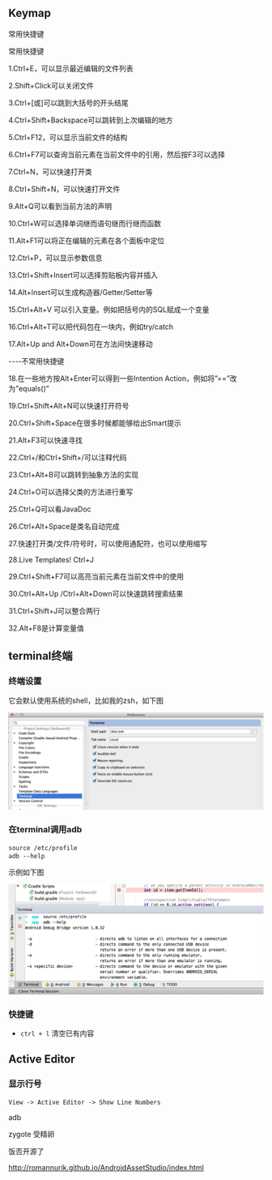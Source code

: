 ## Keymap

常用快捷键

常用快捷键

1.Ctrl+E，可以显示最近编辑的文件列表

2.Shift+Click可以关闭文件

3.Ctrl+[或]可以跳到大括号的开头结尾

4.Ctrl+Shift+Backspace可以跳转到上次编辑的地方

5.Ctrl+F12，可以显示当前文件的结构

6.Ctrl+F7可以查询当前元素在当前文件中的引用，然后按F3可以选择

7.Ctrl+N，可以快速打开类

8.Ctrl+Shift+N，可以快速打开文件

9.Alt+Q可以看到当前方法的声明

10.Ctrl+W可以选择单词继而语句继而行继而函数

11.Alt+F1可以将正在编辑的元素在各个面板中定位

12.Ctrl+P，可以显示参数信息

13.Ctrl+Shift+Insert可以选择剪贴板内容并插入

14.Alt+Insert可以生成构造器/Getter/Setter等

15.Ctrl+Alt+V 可以引入变量。例如把括号内的SQL赋成一个变量

16.Ctrl+Alt+T可以把代码包在一块内，例如try/catch

17.Alt+Up and Alt+Down可在方法间快速移动



----不常用快捷键

18.在一些地方按Alt+Enter可以得到一些Intention Action，例如将”==”改为”equals()”

19.Ctrl+Shift+Alt+N可以快速打开符号

20.Ctrl+Shift+Space在很多时候都能够给出Smart提示

21.Alt+F3可以快速寻找

22.Ctrl+/和Ctrl+Shift+/可以注释代码

23.Ctrl+Alt+B可以跳转到抽象方法的实现

24.Ctrl+O可以选择父类的方法进行重写

25.Ctrl+Q可以看JavaDoc

26.Ctrl+Alt+Space是类名自动完成

27.快速打开类/文件/符号时，可以使用通配符，也可以使用缩写

28.Live Templates! Ctrl+J

29.Ctrl+Shift+F7可以高亮当前元素在当前文件中的使用

30.Ctrl+Alt+Up /Ctrl+Alt+Down可以快速跳转搜索结果

31.Ctrl+Shift+J可以整合两行

32.Alt+F8是计算变量值




## terminal终端


### 终端设置

它会默认使用系统的shell，比如我的zsh，如下图

![](image/androidstudio/terminal.png)


### 在terminal调用adb

```
source /etc/profile  
adb --help
```

示例如下图

![](image/androidstudio/source.png)

### 快捷键

- `ctrl + l` 清空已有内容


## Active Editor

### 显示行号

```
View -> Active Editor -> Show Line Numbers
```



adb

zygote 受精卵


饭否开源了


http://romannurik.github.io/AndroidAssetStudio/index.html